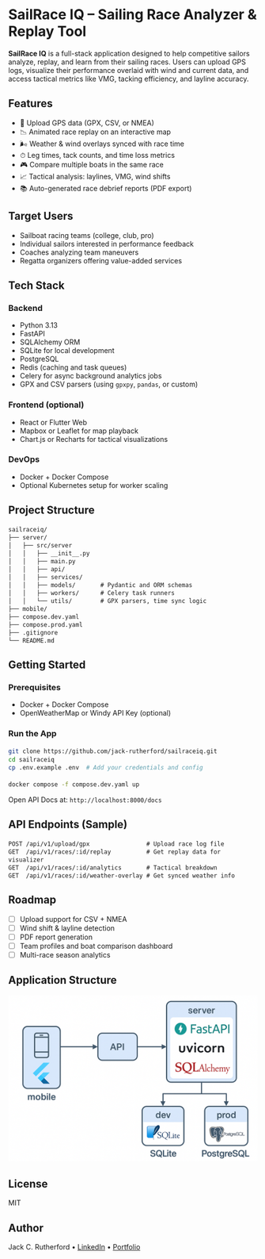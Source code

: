 # SailRace IQ – Sailing Race Analyzer & Replay Tool

**SailRace IQ** is a full-stack application designed to help competitive sailors analyze, replay, and learn from their sailing races. Users can upload GPS logs, visualize their performance overlaid with wind and current data, and access tactical metrics like VMG, tacking efficiency, and layline accuracy.

## Features

- 📂 Upload GPS data (GPX, CSV, or NMEA)
- 📉 Animated race replay on an interactive map
- 🌬️ Weather & wind overlays synced with race time
- ⏱ Leg times, tack counts, and time loss metrics
- 🎮 Compare multiple boats in the same race
- 📈 Tactical analysis: laylines, VMG, wind shifts
- 📚 Auto-generated race debrief reports (PDF export)

## Target Users

- Sailboat racing teams (college, club, pro)
- Individual sailors interested in performance feedback
- Coaches analyzing team maneuvers
- Regatta organizers offering value-added services

## Tech Stack

### Backend
- Python 3.13
- FastAPI
- SQLAlchemy ORM
- SQLite for local development
- PostgreSQL
- Redis (caching and task queues)
- Celery for async background analytics jobs
- GPX and CSV parsers (using `gpxpy`, `pandas`, or custom)

### Frontend (optional)
- React or Flutter Web
- Mapbox or Leaflet for map playback
- Chart.js or Recharts for tactical visualizations

### DevOps
- Docker + Docker Compose
- Optional Kubernetes setup for worker scaling

## Project Structure

```
sailraceiq/
├── server/
│   ├── src/server
│   │   ├── __init__.py
│   │   ├── main.py
│   │   ├── api/
│   │   ├── services/
│   │   ├── models/       # Pydantic and ORM schemas
│   │   ├── workers/      # Celery task runners
│   │   └── utils/        # GPX parsers, time sync logic
├── mobile/
├── compose.dev.yaml
├── compose.prod.yaml
├── .gitignore
└── README.md
```

## Getting Started

### Prerequisites
- Docker + Docker Compose
- OpenWeatherMap or Windy API Key (optional)

### Run the App
```bash
git clone https://github.com/jack-rutherford/sailraceiq.git
cd sailraceiq
cp .env.example .env  # Add your credentials and config

docker compose -f compose.dev.yaml up
```

Open API Docs at: `http://localhost:8000/docs`

## API Endpoints (Sample)
```http
POST /api/v1/upload/gpx                # Upload race log file
GET  /api/v1/races/:id/replay          # Get replay data for visualizer
GET  /api/v1/races/:id/analytics       # Tactical breakdown
GET  /api/v1/races/:id/weather-overlay # Get synced weather info
```

## Roadmap

- [ ] Upload support for CSV + NMEA
- [ ] Wind shift & layline detection
- [ ] PDF report generation
- [ ] Team profiles and boat comparison dashboard
- [ ] Multi-race season analytics

## Application Structure
![Application Structure](pictures/app_structure.png)

## License
MIT

## Author
Jack C. Rutherford • [LinkedIn](https://www.linkedin.com/in/jack-rutherford-70b0ba252/) • [Portfolio](#)
